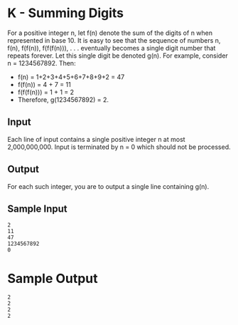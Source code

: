 # K - Summing Digits

For a positive integer n, let f(n) denote the
sum of the digits of n when represented in base
10. It is easy to see that the sequence of numbers n, f(n), f(f(n)), f(f(f(n))), . . . eventually
becomes a single digit number that repeats forever. Let this single digit be denoted g(n).
For example, consider n = 1234567892.
Then:
* f(n) = 1+2+3+4+5+6+7+8+9+2 = 47
* f(f(n)) = 4 + 7 = 11
* f(f(f(n))) = 1 + 1 = 2
* Therefore, g(1234567892) = 2.

## Input

Each line of input contains a single positive integer n at most 2,000,000,000. Input is terminated
by n = 0 which should not be processed.

## Output

For each such integer, you are to output a single
line containing g(n).

## Sample Input

```
2
11
47
1234567892
0
```

# Sample Output

```
2
2
2
2
```
